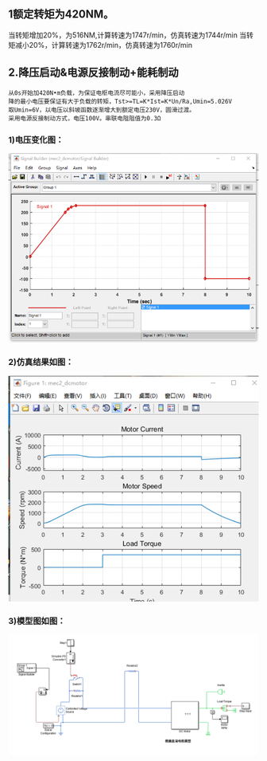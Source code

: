 ## 1额定转矩为420NM。
当转矩增加20%，为516NM,计算转速为1747r/min，仿真转速为1744r/min
当转矩减小20%，计算转速为1762r/min，仿真转速为1760r/min

## 2.降压启动&电源反接制动+能耗制动
```
从0s开始加420N•m负载，为保证电枢电流尽可能小，采用降压启动
降的最小电压要保证有大于负载的转矩，Tst>=TL=K*Ist=K*Un/Ra,Umin=5.026V
取Umin=6V，以电压以斜坡函数逐渐增大到额定电压230V，圆滑过渡。
采用电源反接制动方式，电压100V。串联电阻阻值为0.3Ω
```

### 1)电压变化图：
![image](https://github.com/threedegree-underzero/abc/blob/master/dianya.png)
### 2)仿真结果如图：
![image](https://github.com/threedegree-underzero/abc/blob/master/EHUQ1%600YDELT%7D97O%603JMY1L.png)

### 3)模型图如图：
![image](https://github.com/threedegree-underzero/abc/blob/master/moxing.png)
